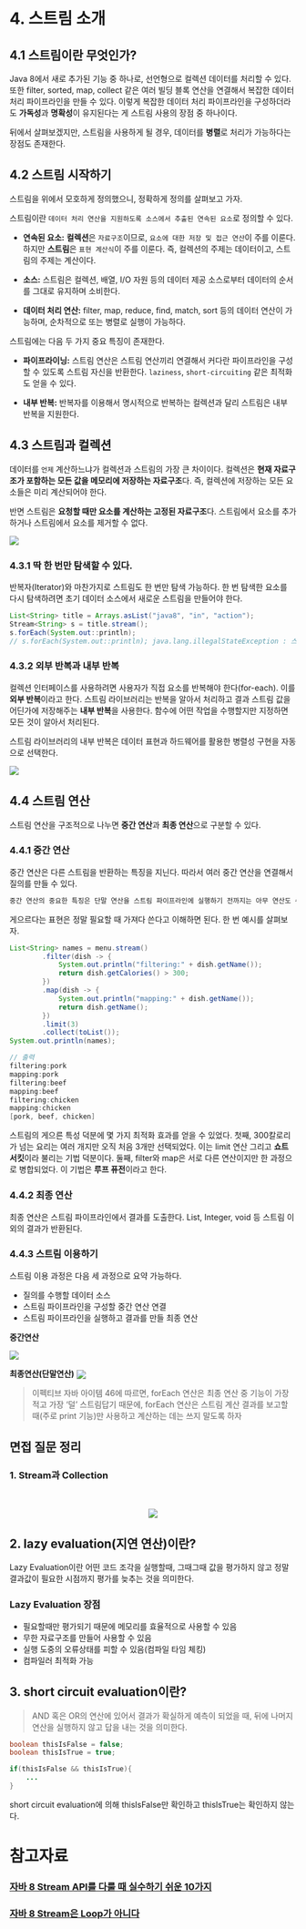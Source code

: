 # 4. 스트림 소개

## 4.1 스트림이란 무엇인가?

Java 8에서 새로 추가된 기능 중 하나로, 선언형으로 컬렉션 데이터를 처리할 수 있다. 
또한 filter, sorted, map, collect 같은 여러 빌딩 블록 연산을 연결해서 복잡한 데이터 처리 파이프라인을 만들 수 있다. 이렇게 복잡한 데이터 처리 파이프라인을 구성하더라도 **가독성**과 **명확성**이 유지된다는 게 스트림 사용의 장점 중 하나이다.

뒤에서 살펴보겠지만, 스트림을 사용하게 될 경우, 데이터를 **병렬**로 처리가 가능하다는 장점도 존재한다.

## 4.2 스트림 시작하기

스트림을 위에서 모호하게 정의했으니, 정확하게 정의를 살펴보고 가자. 

스트림이란 `데이터 처리 연산을 지원하도록 소스에서 추출된 연속된 요소`로 정의할 수 있다. 

- **연속된 요소:** **컬렉션**은 `자료구조`이므로, `요소에 대한 저장 및 접근 연산`이 주를 이룬다. 하지만 **스트림**은 `표현 계산식`이 주를 이룬다. 즉, 컬렉션의 주제는 데이터이고, 스트림의 주제는 계산이다.

- **소스:**  스트림은 컬렉션, 배열, I/O 자원 등의 데이터 제공 소스로부터 데이터의 순서를 그대로 유지하며 소비한다.

- **데이터 처리 연산:** filter, map, reduce, find, match, sort 등의 데이터 연산이 가능하며, 순차적으로 또는 병렬로 실행이 가능하다.

스트림에는 다음 두 가지 중요 특징이 존재한다.

- **파이프라이닝:** 스트림 연산은 스트림 연산끼리 연결해서 커다란 파이프라인을 구성할 수 있도록 스트림 자신을 반환한다. `laziness`, `short-circuiting` 같은 최적화도 얻을 수 있다.

- **내부 반복:** 반복자를 이용해서 명시적으로 반복하는 컬렉션과 달리 스트림은 내부 반복을 지원한다. 

## 4.3 스트림과 컬렉션

데이터를 `언제` 계산하느냐가 컬렉션과 스트림의 가장 큰 차이이다. 컬렉션은 **현재 자료구조가 포함하는 모든 값을 메모리에 저장하는 자료구조**다. 즉, 컬렉션에 저장하는 모든 요소들은 미리 계산되어야 한다.

반면 스트림은 **요청할 때만 요소를 계산하는 고정된 자료구조**다. 스트림에서 요소를 추가하거나 스트림에서 요소를 제거할 수 없다. 

<img align="center" src="https://t1.daumcdn.net/cfile/tistory/27443A41588D8CD80C">

### 4.3.1 딱 한 번만 탐색할 수 있다.

반복자(Iterator)와 마찬가지로 스트림도 한 번만 탐색 가능하다. 한 번 탐색한 요소를 다시 탐색하려면 초기 데이터 소스에서 새로운 스트림을 만들어야 한다.

```java
List<String> title = Arrays.asList("java8", "in", "action");
Stream<String> s = title.stream();
s.forEach(System.out::println);
// s.forEach(System.out::println); java.lang.illegalStateException : 스트림이 이미 소비되었거나 닫힘
```

### 4.3.2 외부 반복과 내부 반복

컬렉션 인터페이스를 사용하려면 사용자가 직접 요소를 반복해야 한다(for-each). 이를 **외부 반복**이라고 한다. 스트림 라이브러리는 반복을 알아서 처리하고 결과 스트림 값을 어딘가에 저장해주는 **내부 반복**을 사용한다. 함수에 어떤 작업을 수행할지만 지정하면 모든 것이 알아서 처리된다. 

스트림 라이브러리의 내부 반복은 데이터 표현과 하드웨어를 활용한 병렬성 구현을 자동으로 선택한다. 

<img align="center" src="https://media.vlpt.us/images/adam2/post/5ecab89a-4c60-4ba6-bc36-3a58915d8b1b/image.png">

## 4.4 스트림 연산

스트림 연산을 구조적으로 나누면 **중간 연산**과 **최종 연산**으로 구분할 수 있다.

### 4.4.1 중간 연산

중간 연산은 다른 스트림을 반환하는 특징을 지닌다. 따라서 여러 중간 연산을 연결해서 질의를 만들 수 있다. 
```bash
중간 연산의 중요한 특징은 단말 연산을 스트림 파이프라인에 실행하기 전까지는 아무 연산도 수행하지 않는다는 것, 즉 게으르다(laziness)는 것이다. 
```

게으르다는 표현은 정말 필요할 때 가져다 쓴다고 이해하면 된다. 한 번 예시를 살펴보자.

```java
List<String> names = menu.stream()
        .filter(dish -> {
            System.out.println("filtering:" + dish.getName());
            return dish.getCalories() > 300;
        })
        .map(dish -> {
            System.out.println("mapping:" + dish.getName());
            return dish.getName();
        })
        .limit(3)
        .collect(toList());
System.out.println(names);

// 출력
filtering:pork
mapping:pork
filtering:beef
mapping:beef
filtering:chicken
mapping:chicken
[pork, beef, chicken]
```

스트림의 게으른 특성 덕분에 몇 가지 최적화 효과를 얻을 수 있었다. 첫째, 300칼로리가 넘는 요리는 여러 개지만 오직 처음 3개만 선택되었다. 이는 limit 연산 그리고 **쇼트 서킷**이라 불리는 기법 덕분이다. 둘째, filter와 map은 서로 다른 연산이지만 한 과정으로 병합되었다. 이 기법은 **루프 퓨전**이라고 한다.

### 4.4.2 최종 연산

최종 연산은 스트림 파이프라인에서 결과를 도출한다. List, Integer, void 등 스트림 이외의 결과가 반환된다.

### 4.4.3 스트림 이용하기

스트림 이용 과정은 다음 세 과정으로 요약 가능하다.
- 질의를 수행할 데이터 소스
- 스트림 파이프라인을 구성할 중간 연산 연결
- 스트림 파이프라인을 실행하고 결과를 만들 최종 연산

**중간연산**

<img align="center" src="https://sehun-kim.github.io/sehun/assets/images/stream_1.jpg">

**최종연산(단말연산)**
<img align="center" src="https://sehun-kim.github.io/sehun/assets/images/stream_2.jpg">

> 이펙티브 자바 아이템 46에 따르면, forEach 연산은 최종 연산 중 기능이 가장 적고 가장 ‘덜’ 스트림답기 때문에, forEach 연산은 스트림 계산 결과를 보고할 때(주로 print 기능)만 사용하고 계산하는 데는 쓰지 말도록 하자


## 면접 질문 정리

### 1. Stream과 Collection

<br>
<p align="center">
<img src="https://img1.daumcdn.net/thumb/R1280x0/?scode=mtistory2&fname=https%3A%2F%2Fblog.kakaocdn.net%2Fdn%2FlzoFj%2FbtqGtf9On3r%2FVnujp5LVrhczKwG2X9KecK%2Fimg.png">
</p>


## 2. lazy evaluation(지연 연산)이란?

Lazy Evaluation이란 어떤 코드 조각을 실행할때, 그때그때 값을 평가하지 않고 정말 결과값이 필요한 시점까지 평가를 늦추는 것을 의미한다.

### Lazy Evaluation 장점
- 필요할때만 평가되기 때문에 메모리를 효율적으로 사용할 수 있음
- 무한 자료구조를 만들어 사용할 수 있음
- 실행 도중의 오류상태를 피할 수 있음(컴파일 타임 체킹)
- 컴파일러 최적화 가능


## 3. short circuit evaluation이란?

> AND 혹은 OR의 연산에 있어서 결과가 확실하게 예측이 되었을 때, 뒤에 나머지 연산을 실행하지 않고 답을 내는 것을 의미한다.


```JAVA
boolean thisIsFalse = false;
boolean thisIsTrue = true;

if(thisIsFalse && thisIsTrue){ 
    ...
}
```
short circuit evaluation에 의해 thisIsFalse만 확인하고 thisIsTrue는 확인하지 않는다.


# 참고자료

### [자바 8 Stream API를 다룰 때 실수하기 쉬운 10가지](https://hamait.tistory.com/547)

### [자바 8 Stream은 Loop가 아니다](https://www.popit.kr/java8-stream%EC%9D%80-loop%EA%B0%80-%EC%95%84%EB%8B%88%EB%8B%A4/)

